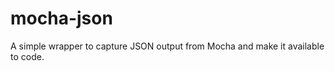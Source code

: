 mocha-json
==========

A simple wrapper to capture JSON output from Mocha and make it available to code.
